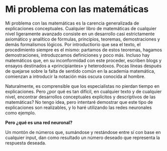 # Mi problema con las matemáticas

Mi problema con las matemáticas es la carencia generalizada de explicaciones conceptuales. Cualquier libro de matemáticas de cualquier nivel ligeramente avanzado consiste en un desarrollo casi estrictamente axiomático y analítico de fórmulas, principios, teoremas, demostraciones y demás formalismos lógicos. Por introductiorio que sea el texto, el procedimiento siempre es el mismo: partamos de estos teoremas, hagamos demostraciones, introduzcamos definiciones y poco más. Incluso hay matemáticos que, en su inconformidad con este proceder, escriben blogs y ensayos destinados a «principiantes» y heterodoxos. Pocas líneas después de quejarse sobre la falta de sentido común en la academia matemática, comienzan a introducir la notación más oscura conocida al hombre. 

Naturalmente, es comprensible que los especialistas no pierdan tiempo en explicaciones. Pero ¿por qué es tan difícil, en cualquier texto y de cualquier nivel, encontrar desarrollos conceptuales explícitos y descriptivos de las matemáticas? No tengo idea, pero intentaré demostrar que este tipo de explicaciones son realizables, y lo haré utilizando las redes neuronales como ejemplo.

**Pero ¿qué es una red neuronal?**

Un montón de números que, sumándose y restándose entre sí con base en cualquier input, dan como resultado un número deseado que representa la respuesta deseada.